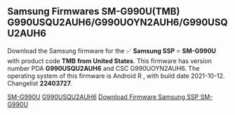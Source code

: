 <h2>Samsung Firmwares SM-G990U(TMB) G990USQU2AUH6/G990UOYN2AUH6/G990USQU2AUH6</h2>
Download the Samsung firmware for the ✅ <strong>Samsung SSP </strong> ⭐ <strong>SM-G990U</strong> with product code <strong>TMB</strong> <strong> from United States</strong>. This firmware has version number PDA <strong>G990USQU2AUH6</strong> and CSC G990UOYN2AUH6. The operating system of this firmware is Android R , with build date 2021-10-12. Changelist <strong>22403727</strong>.


[SM-G990U](https://samfirm.shop/samsung/model/SM-G990U)
[G990USQU2AUH6](https://samfirm.shop/samsung/pda/G990USQU2AUH6)
[Download Firmware Samsung SSP SM-G990U](https://samfirm.shop/samsung/firmware/464083)
